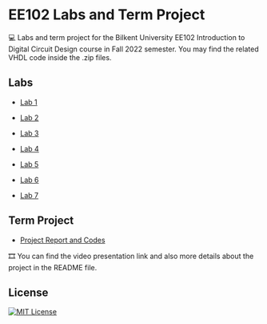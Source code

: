 
# EE102 Labs and Term Project

💻 Labs and term project for the Bilkent University EE102 Introduction to Digital Circuit Design course in Fall 2022 semester. You may find the related VHDL code inside the .zip files.


## Labs 
- [Lab 1](https://github.com/ynarter/EE102/tree/main/Lab%2001)

- [Lab 2](https://github.com/ynarter/EE102/tree/main/Lab%2002)

- [Lab 3](https://github.com/ynarter/EE102/tree/main/Lab%2003)

- [Lab 4](https://github.com/ynarter/EE102/tree/main/Lab%2004)

- [Lab 5](https://github.com/ynarter/EE102/tree/main/Lab%2005)

- [Lab 6](https://github.com/ynarter/EE102/tree/main/Lab%2006)

- [Lab 7](https://github.com/ynarter/EE102/tree/main/Lab%2007)

## Term Project
- [Project Report and Codes](https://github.com/ynarter/EE102/tree/main/Project)

🎞️ You can find the video presentation link and also more details about the project in the README file.


## License


[![MIT License](https://img.shields.io/badge/License-MIT-green.svg)](https://choosealicense.com/licenses/mit/)

  
